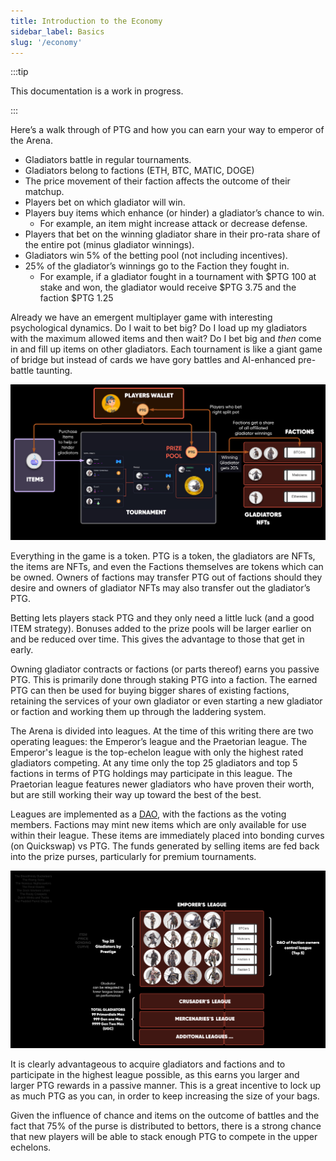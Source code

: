 ```yaml
---
title: Introduction to the Economy
sidebar_label: Basics
slug: '/economy'
---
```


:::tip

This documentation is a work in progress.

:::

Here’s a walk through of PTG and how you can earn your way to emperor of the Arena.

* Gladiators battle in regular tournaments.
* Gladiators belong to factions (ETH, BTC, MATIC, DOGE)
* The price movement of their faction affects the outcome of their matchup.
* Players bet on which gladiator will win.
* Players buy items which enhance (or hinder) a gladiator’s chance to win.
    * For example, an item might increase attack or decrease defense.
* Players that bet on the winning gladiator share in their pro-rata share of the entire pot (minus gladiator winnings).
* Gladiators win 5% of the betting pool (not including incentives).
* 25% of the gladiator’s winnings go to the Faction they fought in.
    * For example, if a gladiator fought in a tournament with $PTG 100 at stake and won, the gladiator would receive $PTG 3.75 and the faction $PTG 1.25

Already we have an emergent multiplayer game with interesting psychological dynamics. Do I wait to bet big? Do I load up my gladiators with the maximum allowed items and then wait? Do I bet big and *then* come in and fill up items on other gladiators. Each tournament is like a giant game of bridge but instead of cards we have gory battles and AI-enhanced pre-battle taunting.

![image](CC-Tokenomics-CoreLoop.svg)

Everything in the game is a token. PTG is a token, the gladiators are NFTs, the items are NFTs, and even the Factions themselves are tokens which can be owned. Owners of factions may transfer PTG out of factions should they desire and owners of gladiator NFTs may also transfer out the gladiator’s PTG.

Betting lets players stack PTG and they only need a little luck (and a good ITEM strategy). Bonuses added to the prize pools will be larger earlier on and be reduced over time.  This gives the advantage to those that get in early.

Owning gladiator contracts or factions (or parts thereof) earns you passive PTG.  This is primarily done through staking PTG into a faction.  The earned PTG can then be used for buying bigger shares of existing factions, retaining the services of your own gladiator or even starting a new gladiator or faction and working them up through the laddering system.

The Arena is divided into leagues. At the time of this writing there are two operating leagues: the Emperor’s league and the Praetorian league. The Emperor's league is the top-echelon league with only the highest rated gladiators competing. At any time only the top 25 gladiators and top 5 factions in terms of PTG holdings may participate in this league. The Praetorian league features newer gladiators who have proven their worth, but are still working their way up toward the best of the best.

Leagues are implemented as a [DAO](https://www.investopedia.com/tech/what-dao/), with the factions as the voting members. Factions may mint new items which are only available for use within their league. These items are immediately placed into bonding curves (on Quickswap) vs PTG.  The funds generated by selling items are fed back into the prize purses, particularly for premium tournaments.

![image](CC-Tokenomics-Leagues.svg)

It is clearly advantageous to acquire gladiators and factions and to participate in the highest league possible, as this earns you larger and larger PTG rewards in a passive manner. This is a great incentive to lock up as much PTG as you can, in order to keep increasing the size of your bags.

Given the influence of chance and items on the outcome of battles and the fact that 75% of the purse is distributed to bettors, there is a strong chance that new players will be able to stack enough PTG to compete in the upper echelons. 

